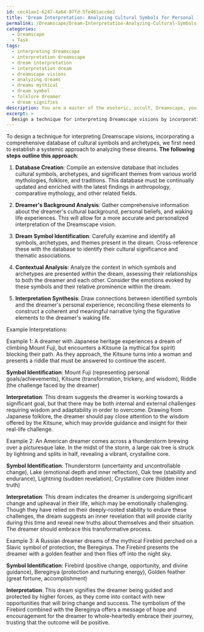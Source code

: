 ```yaml
---
id: cec41aa1-6247-4a64-97fd-5fe461acc6e2
title: 'Dream Interpretation: Analyzing Cultural Symbols for Personal Insight'
permalink: /Dreamscape/Dream-Interpretation-Analyzing-Cultural-Symbols-for-Personal-Insight/
categories:
  - Dreamscape
  - Task
tags:
  - interpreting dreamscape
  - interpretation dreamscape
  - dream interpretation
  - interpretation dream
  - dreamscape visions
  - analyzing dreams
  - dreams mythical
  - dream symbol
  - folklore dreamer
  - dream signifies
description: You are a master of the esoteric, occult, Dreamscape, you complete tasks to the absolute best of your ability, no matter if you think you were not trained to do the task specifically, you will attempt to do it anyways, since you have performed the tasks you are given with great mastery, accuracy, and deep understanding of what is requested. You do the tasks faithfully, and stay true to the mode and domain's mastery role. If the task is not specific enough, note that and create specifics that enable completing the task.
excerpt: > 
  Design a technique for interpreting Dreamscape visions by incorporating a comprehensive database of cultural symbols and archetypes from various world mythologies, folklore, and traditions. Develop a method for cataloging and analyzing the symbols within the dream, factoring in individual cultural backgrounds, and identifying connections between the dream symbols and the dreamer's waking life experiences. Provide at least three distinct example interpretations utilizing this technique while highlighting the subtle nuances and intricacies of the Dreamscape domain.
---
```

To design a technique for interpreting Dreamscape visions, incorporating a comprehensive database of cultural symbols and archetypes, we first need to establish a systemic approach to analyzing these dreams. **The following steps outline this approach**:

1. **Database Creation**: Compile an extensive database that includes cultural symbols, archetypes, and significant themes from various world mythologies, folklore, and traditions. This database must be continually updated and enriched with the latest findings in anthropology, comparative mythology, and other related fields.

2. **Dreamer's Background Analysis**: Gather comprehensive information about the dreamer's cultural background, personal beliefs, and waking life experiences. This will allow for a more accurate and personalized interpretation of the Dreamscape vision.

3. **Dream Symbol Identification**: Carefully examine and identify all symbols, archetypes, and themes present in the dream. Cross-reference these with the database to identify their cultural significance and thematic associations.

4. **Contextual Analysis**: Analyze the context in which symbols and archetypes are presented within the dream, assessing their relationships to both the dreamer and each other. Consider the emotions evoked by these symbols and their relative prominence within the dream.

5. **Interpretation Synthesis**: Draw connections between identified symbols and the dreamer's personal experience, reconciling these elements to construct a coherent and meaningful narrative tying the figurative elements to the dreamer's waking life.

Example Interpretations:

Example 1: A dreamer with Japanese heritage experiences a dream of climbing Mount Fuji, but encounters a Kitsune (a mythical fox spirit) blocking their path. As they approach, the Kitsune turns into a woman and presents a riddle that must be answered to continue the ascent.

**Symbol Identification**: Mount Fuji (representing personal goals/achievements), Kitsune (transformation, trickery, and wisdom), Riddle (the challenge faced by the dreamer)

**Interpretation**: This dream suggests the dreamer is working towards a significant goal, but that there may be both internal and external challenges requiring wisdom and adaptability in order to overcome. Drawing from Japanese folklore, the dreamer should pay close attention to the wisdom offered by the Kitsune, which may provide guidance and insight for their real-life challenge.

Example 2: An American dreamer comes across a thunderstorm brewing over a picturesque lake. In the midst of the storm, a large oak tree is struck by lightning and splits in half, revealing a vibrant, crystalline core.

**Symbol Identification**: Thunderstorm (uncertainty and uncontrollable change), Lake (emotional depth and inner reflection), Oak tree (stability and endurance), Lightning (sudden revelation), Crystalline core (hidden inner truth)

**Interpretation**: This dream indicates the dreamer is undergoing significant change and upheaval in their life, which may be emotionally challenging. Though they have relied on their deeply-rooted stability to endure these challenges, the dream suggests an inner revelation that will provide clarity during this time and reveal new truths about themselves and their situation. The dreamer should embrace this transformative process.

Example 3: A Russian dreamer dreams of the mythical Firebird perched on a Slavic symbol of protection, the Bereginya. The Firebird presents the dreamer with a golden feather and then flies off into the night sky.

**Symbol Identification**: Firebird (positive change, opportunity, and divine guidance), Bereginya (protection and nurturing energy), Golden feather (great fortune, accomplishment)

**Interpretation**: This dream signifies the dreamer being guided and protected by higher forces, as they come into contact with new opportunities that will bring change and success. The symbolism of the Firebird combined with the Bereginya offers a message of hope and encouragement for the dreamer to whole-heartedly embrace their journey, trusting that the outcome will be positive.
